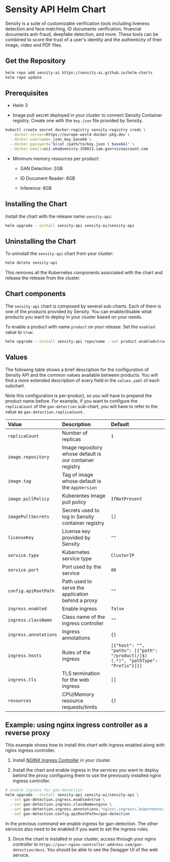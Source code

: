 # Sensity API Helm Chart

Sensity is a suite of customizable verification tools including liveness
detection and face matching, ID documents verification, financial documents
anti-fraud, deepfake detection, and more. These tools can be combined to score
the trust of a user's identity and the authenticity of their image, video and
PDF files.


## Get the Repository

``` sh
helm repo add sensity-ai https://sensity-ai.github.io/helm-charts
helm repo update
```

## Prerequisites

- Helm 3

- Image pull secret deployed in your cluster to connect Sensity Container
  registry. Create one with the `key.json` file provided by Sensity.

``` sh
kubectl create secret docker-registry sensity-registry creds \
  --docker-server=https://europe-west4-docker.pkg.dev \
  --docker-username=_json_key_base64 \
  --docker-password="$(cat /path/to/key.json | base64)" \
  --docker-email=oci-oke@sensity-350013.iam.gserviceaccount.com
```

- Minimum memory resources per product:

  - GAN Detection: 2GB
  
  - ID Document Reader: 8GB
  
  - Inference: 8GB

## Installing the Chart

Install the chart with the release name `sensity-api`:

``` sh
helm upgrade --install sensity-api sensity-ai/sensity-api
```

## Uninstalling the Chart

To uninstall the `sensity-api` chart from your cluster:

``` sh
helm delete sensity-api
```

This removes all the Kubernetes components associated with the chart and release
the release from the cluster.

## Chart components

The `sensity-api` chart is composed by several sub-charts. Each of them is one
of the products provided by Sensity. You can enable/disable what products you
want to deploy in your cluster based on your needs.

To enable a product with name `product` on your release. Set the `enabled` value
to `true`:

``` sh
helm upgrade --install sensity-api repo/name --set product.enabled=true
```

## Values

The following table shows a brief description for the configuration of Sensity
API and the common values available between products. You will find a more
extended description of every field in the `values.yaml` of each subchart.

Note this configuration is per-product, so you will have to prepend the product
name before. For example, if you want to configure the `replicaCount` of the
`gan-detection` sub-chart, you will have to refer to the value as
`gan-detection.replicaCount`.

| **Value**             | **Description**                                          | **Default**                                                                       |
|:----------------------|:---------------------------------------------------------|:----------------------------------------------------------------------------------|
| `replicaCount`        | Number of replicas                                       | `1`                                                                               |
| `image.repository`    | Image repository whose default is our container registry |                                                                                   |
| `image.tag`           | Tag of image whose default is the `AppVersion`           |                                                                                   |
| `image.pullPolicy`    | Kuberentes Image pull policy                             | `IfNotPresent`                                                                    |
| `imagePullSecrets`    | Secrets used to log in Sensity container registry        | `[]`                                                                              |
| `licenseKey`          | License key provided by Sensity                          | `""`                                                                              |
| `service.type`        | Kubernetes service type                                  | `ClusterIP`                                                                       |
| `service.port`        | Port used by the service                                 | `80`                                                                              |
| `config.apiRootPath`  | Path used to serve the application behind a proxy        | `""`                                                                              |
| `ingress.enabled`     | Enable ingress                                           | `false`                                                                           |
| `ingress.className`   | Class name of the ingress controller                     | `""`                                                                              |
| `ingress.annotations` | Ingress annotations                                      | `{}`                                                                              |
| `ingress.hosts`       | Rules of the ingress                                     | `[{"host": "", "paths": [{"path": "/product(/\|$)(.*)", "pathType": "Prefix"}]}]` |
| `ingress.tls`         | TLS termination for the web ingress                      | `[]`                                                                              |
| `resources`           | CPU/Memory resource requests/limits                      | `{}`                                                                              |

## Example: using nginx ingress controller as a reverse proxy

This example shows how to install this chart with ingress enabled along with
nginx ingress controller.

1. Install [NGINX Ingress
   Controller](https://kubernetes.github.io/ingress-nginx/deploy/) in your
   cluster.

2. Install the chart and enable ingress in the services you want to deploy
   behind the proxy configuring them to use the previously installed nginx
   ingress controller.
   
``` sh
# enable ingress for gan-detection
helm upgrade --install sensity-api sensity-ai/sensity-api \
  --set gan-detection.ingress.enabled=true \
  --set gan-detection.ingress.className=nginx \
  --set gan-detection.ingress.annotations."nginx\.ingress\.kubernetes\.io/rewrite-target"='$2' \
  --set gan-detection.config.apiRootPath=/gan-detection
```

In the previous command we enable ingress for gan-detection. The other services
also need to be enabled if you want to set the ingress rules.

3. Once the chart is installed in your cluster, access through your nginx
   controller to `https://your-nginx-controller-address.com/gan-detection/docs`.
   You should be able to see the Swagger UI of the web service.
